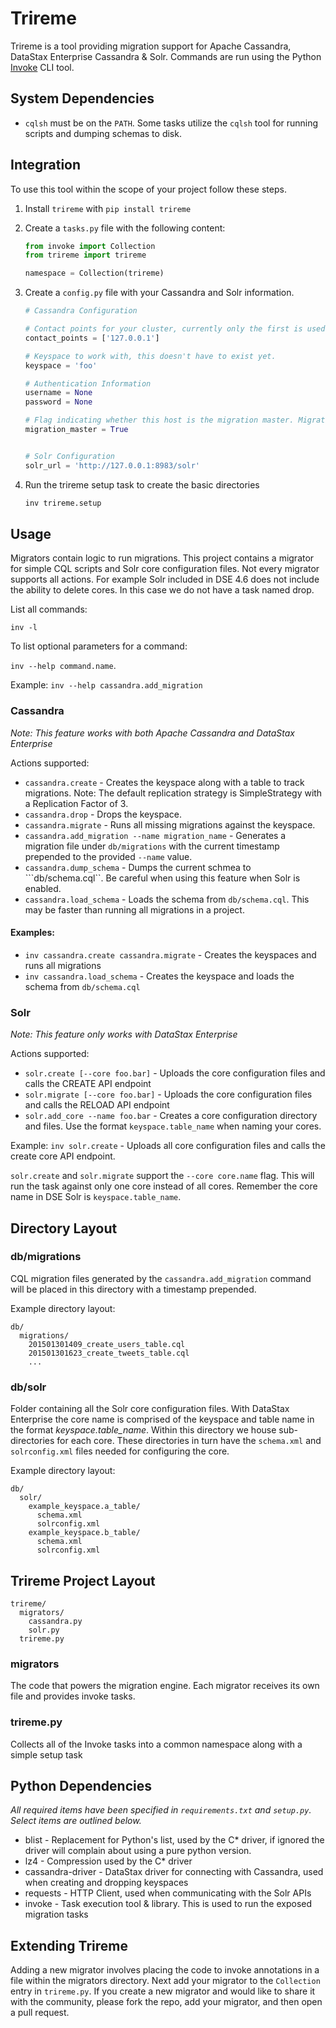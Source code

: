 # Trireme
Trireme is a tool providing migration support for Apache Cassandra, DataStax Enterprise Cassandra & Solr. Commands are run using the Python [Invoke](https://github.com/pyinvoke/invoke) CLI tool.

## System Dependencies
* ```cqlsh``` must be on the ```PATH```. Some tasks utilize the ```cqlsh``` tool for running scripts and dumping schemas to disk.

## Integration
To use this tool within the scope of your project follow these steps.

1. Install ```trireme``` with ```pip install trireme```
2. Create a ```tasks.py``` file with the following content:

   ```python
   from invoke import Collection
   from trireme import trireme
   
   namespace = Collection(trireme)
   ```

3. Create a ```config.py``` file with your Cassandra and Solr information.
   
   ```python
   # Cassandra Configuration
   
   # Contact points for your cluster, currently only the first is used
   contact_points = ['127.0.0.1']

   # Keyspace to work with, this doesn't have to exist yet.
   keyspace = 'foo'
   
   # Authentication Information
   username = None
   password = None

   # Flag indicating whether this host is the migration master. Migrations are only run on the migration master
   migration_master = True


   # Solr Configuration
   solr_url = 'http://127.0.0.1:8983/solr'
   ```

4. Run the trireme setup task to create the basic directories
   
   ```bash
   inv trireme.setup
   ```

## Usage
Migrators contain logic to run migrations. This project contains a migrator for simple CQL scripts and Solr core configuration files. Not every migrator supports all actions. For example Solr included in DSE 4.6 does not include the ability to delete cores. In this case we do not have a task named drop. 

List all commands: 

```inv -l```

To list optional parameters for a command: 

```inv --help command.name```. 

Example: ```inv --help cassandra.add_migration```

### Cassandra
*Note: This feature works with both Apache Cassandra and DataStax Enterprise*

Actions supported:

* ```cassandra.create``` - Creates the keyspace along with a table to track migrations. Note: The default replication strategy is SimpleStrategy with a Replication Factor of 3.
* ```cassandra.drop``` - Drops the keyspace.
* ```cassandra.migrate``` - Runs all missing migrations against the keyspace.
* ```cassandra.add_migration --name migration_name``` - Generates a migration 
file under ```db/migrations``` with the current timestamp prepended to the 
provided ```--name``` value.
* ```cassandra.dump_schema``` - Dumps the current schmea to ```db/schema.cql``. Be careful when using this feature when Solr is enabled.
* ```cassandra.load_schema``` - Loads the schema from ```db/schema.cql```. This may be faster than running all migrations in a project. 

#### Examples: 
* ```inv cassandra.create cassandra.migrate``` - Creates the keyspaces and runs all migrations
* ```inv cassandra.load_schema``` - Creates the keyspace and loads the schema from ```db/schema.cql```

### Solr
*Note: This feature only works with DataStax Enterprise*

Actions supported:

* ```solr.create [--core foo.bar]``` - Uploads the core configuration files and calls the CREATE API endpoint
* ```solr.migrate [--core foo.bar]``` - Uploads the core configuration files and calls the RELOAD API endpoint
* ```solr.add_core --name foo.bar``` - Creates a core configuration directory and files. Use the format 
  ```keyspace.table_name``` when naming your cores.

Example: ```inv solr.create``` - Uploads all core configuration files and calls the create core API endpoint.

```solr.create``` and ```solr.migrate``` support the ```--core core.name``` flag. This will run the task against only one core instead of all cores. Remember the core name in DSE Solr is ```keyspace.table_name```.

## Directory Layout

### db/migrations
CQL migration files generated by the ```cassandra.add_migration``` command will be placed in this directory with a timestamp prepended.

Example directory layout:

```
db/
  migrations/
    201501301409_create_users_table.cql
    201501301623_create_tweets_table.cql
    ...
```

### db/solr
Folder containing all the Solr core configuration files. With DataStax Enterprise the core name is comprised of the keyspace and table name in the format *keyspace.table_name*. Within this directory we house sub-directories for each core. These directories in turn have the ```schema.xml``` and ```solrconfig.xml``` files needed for configuring the core.

Example directory layout:

```
db/
  solr/
    example_keyspace.a_table/
      schema.xml
      solrconfig.xml
    example_keyspace.b_table/
      schema.xml
      solrconfig.xml
```

## Trireme Project Layout

```
trireme/
  migrators/
    cassandra.py
    solr.py
  trireme.py
```

### migrators
The code that powers the migration engine. Each migrator receives its own file and provides invoke tasks.

### trireme.py
Collects all of the Invoke tasks into a common namespace along with a simple setup task

## Python Dependencies
*All required items have been specified in ```requirements.txt``` and 
```setup.py```. Select items are outlined below.*

* blist - Replacement for Python's list, used by the C* driver, if ignored the driver will complain about using a pure python version.
* lz4 - Compression used by the C* driver
* cassandra-driver - DataStax driver for connecting with Cassandra, used when creating and dropping keyspaces
* requests - HTTP Client, used when communicating with the Solr APIs
* invoke - Task execution tool & library. This is used to run the exposed migration tasks

## Extending Trireme
Adding a new migrator involves placing the code to invoke annotations in a file within the migrators directory. Next add your migrator to the ```Collection``` entry in ```trireme.py```. If you create a new migrator and would like to share it with the community, please fork the repo, add your migrator, and then open a pull request.


